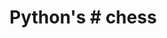 # Python's # chess
<!-- 
只是个老师甚至不收的作业
极大极小搜索+αβ剪枝
由于老师给的规则比较奇葩，所以先手基本下一辈子，后手除了一种走法输的快点其他也是下一辈子，我的判断函数也没写多好，就是可以实现不会输而已((
-- >
